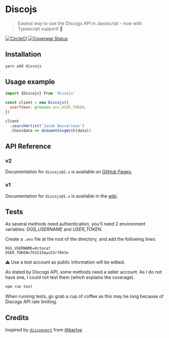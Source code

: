 # Discojs

> Easiest way to use the Discogs API in Javascript - now with Typescript support! :musical_note:

[![CircleCI](https://circleci.com/gh/aknorw/discojs.svg?style=svg)](https://circleci.com/gh/aknorw/discojs)
[![Coverage Status](https://coveralls.io/repos/github/aknorw/discojs/badge.svg?branch=master)](https://coveralls.io/github/aknorw/discojs?branch=master)

## Installation

```sh
yarn add discojs
```

## Usage example

```js
import {Discojs} from 'discojs'

const client = new Discojs({
  userToken: process.env.USER_TOKEN,
})

client
  .searchArtist('Jacob Desvarieux')
  .then(data => doSomethingWith(data))
```

## API Reference

### v2

Documentation for `discojs@2.x` is available on [GitHub Pages](https://aknorw.github.io/discojs/);

### v1

Documentation for `discojs@1.x` is available in the [wiki](https://github.com/aknorw/discojs/wiki).

## Tests

As several methods need authentication, you'll need 2 environment variables: _DGS_USERNAME_ and _USER_TOKEN_.

Create a `.env` file at the root of the directory, and add the following lines:

```
DGS_USERNAME=0ctocat
USER_TOKEN=7h1515myu53r70k3n
```

:warning: Use a test account as public information will be edited.

As stated by Discogs API, some methods need a seller account. As I do not have one, I could not test them (which explains the coverage).

```sh
npm run test
```

When running tests, go grab a cup of coffee as this may be long because of Discogs API rate limiting.

## Credits

Inspired by [`disconnect`](https://github.com/bartve/disconnect) from [@bartve](https://github.com/bartve)
